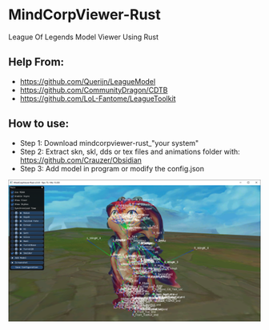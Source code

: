 # MindCorpViewer-Rust
League Of Legends Model Viewer Using Rust

## Help From:
* https://github.com/Querijn/LeagueModel
* https://github.com/CommunityDragon/CDTB
* https://github.com/LoL-Fantome/LeagueToolkit

## How to use: 
* Step 1: Download mindcorpviewer-rust_"your system"
* Step 2: Extract skn, skl, dds or tex files and animations folder with: https://github.com/Crauzer/Obsidian
* Step 3: Add model in program or modify the config.json

![alt text](assets/MindCorpViewer-Rust_image.png)